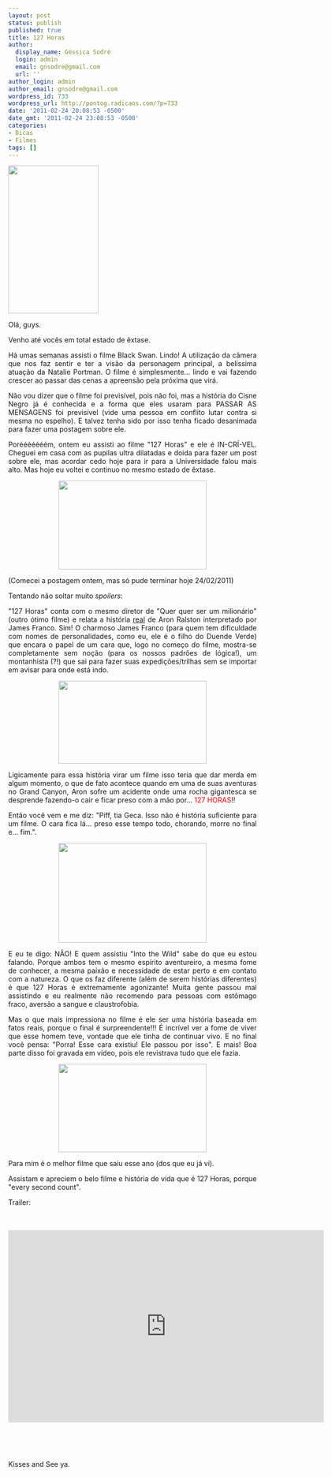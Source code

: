```yaml
---
layout: post
status: publish
published: true
title: 127 Horas
author:
  display_name: Géssica Sodré
  login: admin
  email: gnsodre@gmail.com
  url: ''
author_login: admin
author_email: gnsodre@gmail.com
wordpress_id: 733
wordpress_url: http://pontog.radicaos.com/?p=733
date: '2011-02-24 20:08:53 -0500'
date_gmt: '2011-02-24 23:08:53 -0500'
categories:
- Dicas
- Filmes
tags: []
---
```

<p style="text-align: justify;"><a href="http://pontog.radicaos.com/wp-content/uploads/2011/02/PinUp_35.png"><img class="alignleft size-medium wp-image-744" title="PinUp_35" src="http://pontog.radicaos.com/wp-content/uploads/2011/02/PinUp_35-183x300.png" alt="" width="183" height="300" /></a></p>
<p style="text-align: justify;">Olá, guys.</p>
<p style="text-align: justify;">Venho até vocês em total estado de êxtase.</p>
<p style="text-align: justify;">Há umas semanas assisti o filme Black Swan. Lindo! A utilização da câmera que nos faz sentir e ter a visão da personagem principal, a belíssima atuação da Natalie Portman. O filme é simplesmente... lindo e vai fazendo crescer ao passar das cenas a apreensão pela próxima que virá.</p>
<p style="text-align: justify;">Não vou dizer que o filme foi previsível, pois não foi, mas a história do Cisne Negro já é conhecida e a forma que eles usaram para PASSAR AS MENSAGENS foi previsível (vide uma pessoa em conflito lutar contra si mesma no espelho). E talvez tenha sido por isso tenha ficado desanimada para fazer uma postagem sobre ele.</p>
<p style="text-align: justify;">Porééééééém, ontem eu assisti ao filme "127 Horas" e ele é IN-CRÍ-VEL. Cheguei em casa com as pupilas ultra dilatadas e doida para fazer um post sobre ele, mas acordar cedo hoje para ir para a Universidade falou mais alto. Mas hoje eu voltei e continuo no mesmo estado de êxtase.</p>
<p style="text-align: center;"><a title="127 Horas" href="http://2.bp.blogspot.com/_MC9XvQiuf24/TOfkIzlYAeI/AAAAAAAAPu0/0HqTnkvBai0/s1600/127_horas_papel_de_parede_1.jpg" target="_blank"><img class="aligncenter size-medium wp-image-739" title="127 Horas" src="http://pontog.radicaos.com/wp-content/uploads/2011/02/127_horas_papel_de_parede_1-300x180.jpg" alt="" width="300" height="180" /></a></p>
<p style="text-align: justify;">(Comecei a postagem ontem, mas só pude terminar hoje 24/02/2011)</p>
<p style="text-align: justify;">Tentando não soltar muito <em>spoilers</em>:</p>
<p style="text-align: justify;">"127 Horas" conta com o mesmo diretor de "Quer quer ser um milionário" (outro ótimo filme) e relata a história <span style="text-decoration: underline;">real</span> de Aron Ralston interpretado por James Franco. Sim! O charmoso James Franco (para quem tem dificuldade com nomes de personalidades, como eu, ele é o filho do Duende Verde) que encara o papel de um cara que, logo no começo do filme, mostra-se completamente sem noção (para os nossos padrões de lógica!), um montanhista (?!) que sai para fazer suas expedições/trilhas sem se importar em avisar para onde está indo.</p>
<p style="text-align: center;"><a title="James Franco" href="http://resources1.news.com.au/images/2010/11/30/1225963/058109-toronto-film-festival-127-hours.jpg" target="_blank"><img class="aligncenter size-medium wp-image-740" title="James Franco" src="http://pontog.radicaos.com/wp-content/uploads/2011/02/058109-toronto-film-festival-127-hours-300x168.jpg" alt="" width="300" height="168" /></a></p>
<p style="text-align: justify;">Ligicamente para essa história virar um filme isso teria que dar merda em algum momento, o que de fato acontece quando em uma de suas aventuras no Grand Canyon, Aron sofre um acidente onde uma rocha gigantesca se desprende fazendo-o cair e ficar preso com a mão por... <span style="color: #ff0000;">127 HORAS</span>!!</p>
<p style="text-align: justify;">Então você vem e me diz: "Piff, tia Geca. Isso não é história suficiente para um filme. O cara fica lá... preso esse tempo todo, chorando, morre no final e... fim.".</p>
<p style="text-align: center;"><a title="127 Horas" href="http://3.bp.blogspot.com/_VNNqbZIUdmg/TSpzkRKReoI/AAAAAAAAArQ/AropRQiJjos/s1600/James_Franco_127%2BHORAS.jpg" target="_blank"><img class="aligncenter size-medium wp-image-741" title="127 Horas" src="http://pontog.radicaos.com/wp-content/uploads/2011/02/James_Franco_127-HORAS-300x202.jpg" alt="" width="300" height="202" /></a></p>
<p style="text-align: justify;">E eu te digo: NÃO! E quem assistiu "Into the Wild" sabe do que eu estou falando. Porque ambos tem o mesmo espírito aventureiro, a mesma fome de conhecer, a mesma paixão e necessidade de estar perto e em contato com a natureza. O que os faz diferente (além de serem histórias diferentes) é que 127 Horas é extremamente agonizante! Muita gente passou mal assistindo e eu realmente não recomendo para pessoas com estômago fraco, aversão a sangue e claustrofobia.</p>
<p style="text-align: justify;">Mas o que mais impressiona no filme é ele ser uma história baseada em fatos reais, porque o final é surpreendente!!! É incrível ver a fome de viver que esse homem teve, vontade que ele tinha de continuar vivo. E no final você pensa: "Porra! Esse cara existiu! Ele passou por isso". E mais! Boa parte disso foi gravada em vídeo, pois ele revistrava tudo que ele fazia.</p>
<p style="text-align: center;"><a title="127 Horas" href=" http://static.blogo.it/pipocablog/wallpapers-de-127-horas-com-james-franco/127Horas1.jpg" target="_blank"><img class="aligncenter size-medium wp-image-742" title="127Horas" src="http://pontog.radicaos.com/wp-content/uploads/2011/02/127Horas1-300x179.jpg" alt="" width="300" height="179" /></a></p>
<p style="text-align: justify;">Para mim é o melhor filme que saiu esse ano (dos que eu já vi).</p>
<p style="text-align: justify;">Assistam e apreciem o belo filme e história de vida que é 127 Horas, porque "every second count".</p>
<p style="text-align: justify;">Trailer:</p>
<p><br/><br />
<iframe title="YouTube video player" width="640" height="390" src="http://www.youtube.com/embed/Ba1IhHAqLgw" frameborder="0" allowfullscreen></iframe></p>
<p style="text-align: justify;">&nbsp;</p>
<p style="text-align: justify;">&nbsp;</p>
<p style="text-align: justify;">Kisses and See ya.</p>
